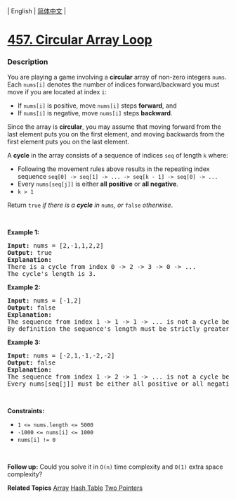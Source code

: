 | English | [简体中文](README.md) |

# [457. Circular Array Loop](https://leetcode-cn.com/problems/circular-array-loop)
 ### Description
<p>You are playing a game involving a <strong>circular</strong> array of non-zero integers <code>nums</code>. Each <code>nums[i]</code> denotes the number of indices forward/backward you must move if you are located at index <code>i</code>:</p>

<ul>
	<li>If <code>nums[i]</code> is positive, move <code>nums[i]</code> steps <strong>forward</strong>, and</li>
	<li>If <code>nums[i]</code> is negative, move <code>nums[i]</code> steps <strong>backward</strong>.</li>
</ul>

<p>Since the array is <strong>circular</strong>, you may assume that moving forward from the last element puts you on the first element, and moving backwards from the first element puts you on the last element.</p>

<p>A <strong>cycle</strong> in the array consists of a sequence of indices <code>seq</code> of length <code>k</code> where:</p>

<ul>
	<li>Following the movement rules above results in the repeating index sequence <code>seq[0] -&gt; seq[1] -&gt; ... -&gt; seq[k - 1] -&gt; seq[0] -&gt; ...</code></li>
	<li>Every <code>nums[seq[j]]</code> is either <strong>all positive</strong> or <strong>all negative</strong>.</li>
	<li><code>k &gt; 1</code></li>
</ul>

<p>Return <code>true</code><em> if there is a <strong>cycle</strong> in </em><code>nums</code><em>, or </em><code>false</code><em> otherwise</em>.</p>

<p>&nbsp;</p>
<p><strong>Example 1:</strong></p>

<pre>
<strong>Input:</strong> nums = [2,-1,1,2,2]
<strong>Output:</strong> true
<strong>Explanation:</strong>
There is a cycle from index 0 -&gt; 2 -&gt; 3 -&gt; 0 -&gt; ...
The cycle&#39;s length is 3.
</pre>

<p><strong>Example 2:</strong></p>

<pre>
<strong>Input:</strong> nums = [-1,2]
<strong>Output:</strong> false
<strong>Explanation:</strong>
The sequence from index 1 -&gt; 1 -&gt; 1 -&gt; ... is not a cycle because the sequence&#39;s length is 1.
By definition the sequence&#39;s length must be strictly greater than 1 to be a cycle.
</pre>

<p><strong>Example 3:</strong></p>

<pre>
<strong>Input:</strong> nums = [-2,1,-1,-2,-2]
<strong>Output:</strong> false
<strong>Explanation:</strong>
The sequence from index 1 -&gt; 2 -&gt; 1 -&gt; ... is not a cycle because nums[1] is positive, but nums[2] is negative.
Every nums[seq[j]] must be either all positive or all negative.
</pre>

<p>&nbsp;</p>
<p><strong>Constraints:</strong></p>

<ul>
	<li><code>1 &lt;= nums.length &lt;= 5000</code></li>
	<li><code>-1000 &lt;= nums[i] &lt;= 1000</code></li>
	<li><code>nums[i] != 0</code></li>
</ul>

<p>&nbsp;</p>
<p><strong>Follow up:</strong> Could you solve it in <code>O(n)</code> time complexity and <code>O(1)</code> extra space complexity?</p>

**Related Topics**  [Array](https://leetcode-cn.com/tag/array) [Hash Table](https://leetcode-cn.com/tag/hash-table) [Two Pointers](https://leetcode-cn.com/tag/two-pointers) 